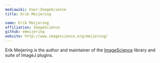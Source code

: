 ```yaml
---
mediawiki: User:ImageScience
title: Erik Meijering

name: Erik Meijering
affiliation: ImageScience
github: emeijering
website: http://www.imagescience.org/meijering/
---
```


Erik Meijering is the author and maintainer of the [ImageScience](/plugins/imagescience) library and suite of ImageJ plugins.
